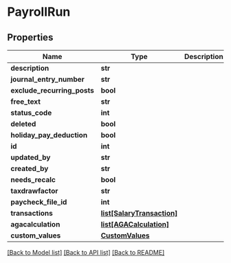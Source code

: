 # PayrollRun

## Properties
Name | Type | Description | Notes
------------ | ------------- | ------------- | -------------
**description** | **str** |  | [optional] 
**journal_entry_number** | **str** |  | [optional] 
**exclude_recurring_posts** | **bool** |  | [optional] 
**free_text** | **str** |  | [optional] 
**status_code** | **int** |  | [optional] 
**deleted** | **bool** |  | [optional] 
**holiday_pay_deduction** | **bool** |  | [optional] 
**id** | **int** |  | [optional] 
**updated_by** | **str** |  | [optional] 
**created_by** | **str** |  | [optional] 
**needs_recalc** | **bool** |  | [optional] 
**taxdrawfactor** | **str** |  | [optional] 
**paycheck_file_id** | **int** |  | [optional] 
**transactions** | [**list[SalaryTransaction]**](SalaryTransaction.md) |  | [optional] 
**agacalculation** | [**list[AGACalculation]**](AGACalculation.md) |  | [optional] 
**custom_values** | [**CustomValues**](CustomValues.md) |  | [optional] 

[[Back to Model list]](../README.md#documentation-for-models) [[Back to API list]](../README.md#documentation-for-api-endpoints) [[Back to README]](../README.md)


